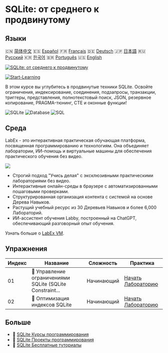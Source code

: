 # SQLite: от среднего к продвинутому

## Языки

🇨🇳 [简体中文](README_zh.md) 🇪🇸 [Español](README_es.md) 🇫🇷 [Français](README_fr.md) 🇩🇪 [Deutsch](README_de.md) 🇯🇵 [日本語](README_ja.md) 🇷🇺 [Русский](README_ru.md) 🇰🇷 [한국어](README_ko.md) 🇧🇷 [Português](README_pt.md) 🇺🇸 [English](README.md) 

[![SQLite: от среднего к продвинутому](https://cover-creator.labex.io/sqlite-intermediate-to-advanced.png?lang=ru)](https://labex.io/ru/courses/sqlite-intermediate-to-advanced)

[![Start-Learning](https://img.shields.io/badge/Start-Learning-whitesmoke?style=for-the-badge)](https://labex.io/ru/courses/sqlite-intermediate-to-advanced)

В этом курсе вы углубитесь в продвинутые техники SQLite. Освойте ограничения, индексирование, соединения, подзапросы, транзакции, триггеры, представления, полнотекстовый поиск, JSON, резервное копирование, PRAGMA-тюнинг, CTE и оконные функции!

![SQLite](https://img.shields.io/badge/SQLite-whitesmoke?style=for-the-badge&logo=sqlite)
![Database](https://img.shields.io/badge/Database-whitesmoke?style=for-the-badge&logo=database)
![SQL](https://img.shields.io/badge/SQL-whitesmoke?style=for-the-badge&logo=sql)


## Среда

LabEx - это интерактивная практическая обучающая платформа, посвященная программированию и технологиям. Она объединяет лаборатории, ИИ-помощь и виртуальные машины для обеспечения практического обучения без видео.

![](https://tutorial-screenshot.getvm.io/images/vm-1725247253.png)

- Строгий подход "Учись делая" с эксклюзивными практическими лабораториями без видео.
- Интерактивные онлайн-среды в браузере с автоматизированными пошаговыми проверками.
- Структурированная организация контента с системой на основе Дерева Навыков.
- Растущий учебный ресурс из 30 Деревьев Навыков и более 6,000 Лабораторий.
- ИИ-ассистент обучения Labby, построенный на ChatGPT, обеспечивающий разговорный опыт обучения.

Узнать больше о [LabEx VM](https://support.labex.io/using-labex/virtual-machine).

## Упражнения

|   Индекс | Название                                                 | Сложность   | Практика                                                                                                                  |
|----------|----------------------------------------------------------|-------------|---------------------------------------------------------------------------------------------------------------------------|
|       01 | 📖 Управление ограничениями SQLite (SQLite Constraint... | Начинающий  | <a target='_blank' href='https://labex.io/ru/tutorials/sqlite-sqlite-constraint-management-552545'>Начать Лабораторию</a> |
|       02 | 📖 Оптимизация индексов SQLite                           | Начинающий  | <a target='_blank' href='https://labex.io/ru/tutorials/sqlite-sqlite-index-optimization-552552'>Начать Лабораторию</a>    |

## Больше

- 🔗 [SQLite Курсы программирования](https://github.com/labex-labs/awesome-programming-courses)
- 🔗 [SQLite Проекты программирования](https://github.com/labex-labs/awesome-programming-projects)
- 🔗 [SQLite Бесплатные туториалы](https://github.com/labex-labs/sqlite-free-tutorials)

